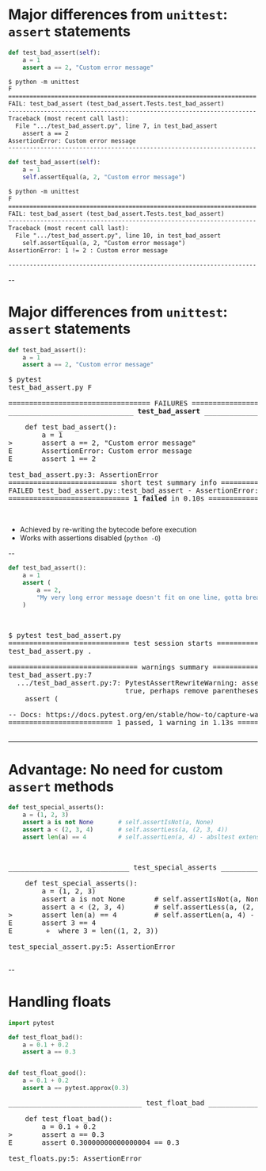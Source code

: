 # Major differences from `unittest`: `assert` statements

<div style="margin-bottom: 1em">

```python
def test_bad_assert(self):
    a = 1
    assert a == 2, "Custom error message"
```

<div class="code-separator"></div>

```txt
$ python -m unittest
F
======================================================================
FAIL: test_bad_assert (test_bad_assert.Tests.test_bad_assert)
----------------------------------------------------------------------
Traceback (most recent call last):
  File ".../test_bad_assert.py", line 7, in test_bad_assert
    assert a == 2
AssertionError: Custom error message
----------------------------------------------------------------------
```
</div>

<div class="fragment fade-in">

```python
def test_bad_assert(self):
    a = 1
    self.assertEqual(a, 2, "Custom error message")
```

<div class="code-separator"></div>

```txt
$ python -m unittest
F
======================================================================
FAIL: test_bad_assert (test_bad_assert.Tests.test_bad_assert)
----------------------------------------------------------------------
Traceback (most recent call last):
  File ".../test_bad_assert.py", line 10, in test_bad_assert
    self.assertEqual(a, 2, "Custom error message")
AssertionError: 1 != 2 : Custom error message

----------------------------------------------------------------------
```

</div>

--

# Major differences from `unittest`: `assert` statements

```python
def test_bad_assert():
    a = 1
    assert a == 2, "Custom error message"
```

<div class="code-separator"></div>

<pre class="code-wrapper">
<tt class="hljs">$ pytest
test_bad_assert.py <span class="pytest-bad">F                                                   [100%]</span>

================================== FAILURES ==================================
<span class="pytest-bad">______________________________ <b>test_bad_assert</b> _______________________________</span>

    def test_bad_assert():
        a = 1
>       assert a == 2, "Custom error message"
<span class="pytest-error">E       AssertionError: Custom error message</span>
<span class="pytest-error">E       assert 1 == 2</span>

<span class="pytest-error">test_bad_assert.py</span>:3: AssertionError
========================== short test summary info ===========================
FAILED test_bad_assert.py::test_bad_assert - AssertionError: Custom error message
<span class="pytest-bad">============================= <b>1 failed</b> in 0.10s ==============================</span>

</tt>
</pre>
</div>

- Achieved by re-writing the bytecode before execution
- Works with assertions disabled (`python -O`)

--

```python
def test_bad_assert():
    a = 1
    assert (
        a == 2,
        "My very long error message doesn't fit on one line, gotta break it up"
    )
```
<br/>


<pre class="code-wrapper fragment fade-in">
<tt class="hljs">$ pytest test_bad_assert.py 
<span class="pytest-ok">============================= test session starts ==============================</span>
test_bad_assert.py <span class="pytest-pass">.</span>                                                     <span class="pytest-warn">[100%]</span>

<span class="pytest-warn">=============================== warnings summary ===============================</span>
test_bad_assert.py:7
  .../test_bad_assert.py:7: PytestAssertRewriteWarning: assertion is always
                            true, perhaps remove parentheses?
    assert (

-- Docs: https://docs.pytest.org/en/stable/how-to/capture-warnings.html
<span class="pytest-warn">========================= <span class="pytest-pass">1 passed</span>, <span class="pytest-warning-count">1 warning</span> in 1.13s =========================
</tt>
</pre>

---

# Advantage: No need for custom `assert` methods

```python
def test_special_asserts():
    a = (1, 2, 3)
    assert a is not None       # self.assertIsNot(a, None)
    assert a < (2, 3, 4)       # self.assertLess(a, (2, 3, 4))
    assert len(a) == 4         # self.assertLen(a, 4) - absltest extension
```

<br/>

<pre class="code-wrapper">
<tt class="hljs"><span class="pytest-bad">_____________________________ test_special_asserts _____________________________</span>

    def test_special_asserts():
        a = (1, 2, 3)
        assert a is not None       # self.assertIsNot(a, None)
        assert a < (2, 3, 4)       # self.assertLess(a, (2, 3, 4))
<span class="pytest-error">>       assert len(a) == 4         # self.assertLen(a, 4) - absltest extension
E       assert 3 == 4
E        +  where 3 = len((1, 2, 3))

test_special_assert.py</span>:5: AssertionError
</tt>
</pre>

--

# Handling floats

```python
import pytest

def test_float_bad():
    a = 0.1 + 0.2
    assert a == 0.3


def test_float_good():
    a = 0.1 + 0.2
    assert a == pytest.approx(0.3)
```

<div class="code-separator"></div>

<pre class="code-wrapper">
<tt class="hljs"><span class="pytest-bad">________________________________ test_float_bad ________________________________</span>

    def test_float_bad():
        a = 0.1 + 0.2
<span class="pytest-error">>       assert a == 0.3
E       assert 0.30000000000000004 == 0.3

test_floats.py</span>:5: AssertionError
</tt>
</pre>








